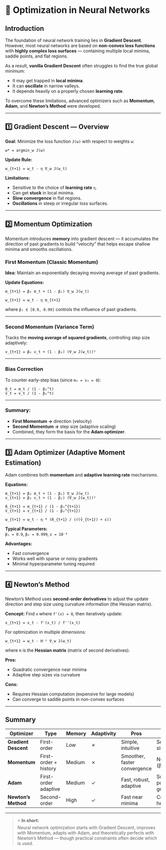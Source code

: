 # 🚀 Optimization in Neural Networks

## Introduction
The foundation of neural network training lies in **Gradient Descent**.  
However, most neural networks are based on **non-convex loss functions** with **highly complex loss surfaces** — containing multiple local minima, saddle points, and flat regions.  

As a result, **vanilla Gradient Descent** often struggles to find the true global minimum:
- It may get trapped in **local minima**.  
- It can **oscillate** in narrow valleys.  
- It depends heavily on a properly chosen **learning rate**.  

To overcome these limitations, advanced optimizers such as **Momentum**, **Adam**, and **Newton’s Method** were developed.

---

## 1️⃣ Gradient Descent — Overview

**Goal:** Minimize the loss function `J(w)` with respect to weights `w`:

`w* = argmin_w J(w)`

**Update Rule:**

`w_{t+1} = w_t - η ∇_w J(w_t)`

**Limitations:**
- Sensitive to the choice of **learning rate** `η`.  
- Can get **stuck** in local minima.  
- **Slow convergence** in flat regions.  
- **Oscillations** in steep or irregular loss surfaces.

---

## 2️⃣ Momentum Optimization

Momentum introduces **memory** into gradient descent — it accumulates the direction of past gradients to build “velocity” that helps escape shallow minima and smooths oscillations.

### First Momentum (Classic Momentum)
**Idea:** Maintain an exponentially decaying moving average of past gradients.

**Update Equations:**

`m_{t+1} = β₁ m_t + (1 - β₁) ∇_w J(w_t)`

`w_{t+1} = w_t - η m_{t+1}`

where `β₁ ∈ [0.9, 0.99]` controls the influence of past gradients.

---

### Second Momentum (Variance Term)
Tracks the **moving average of squared gradients**, controlling step size adaptively:

`v_{t+1} = β₂ v_t + (1 - β₂) (∇_w J(w_t))²`

---

### Bias Correction
To counter early-step bias (since `m₀ = v₀ = 0`):

`m̂_t = m_t / (1 - β₁^t)`  
`v̂_t = v_t / (1 - β₂^t)`

---

### Summary:
- **First Momentum →** direction (velocity)  
- **Second Momentum →** step size (adaptive scaling)  
- Combined, they form the basis for the **Adam optimizer**.

---

## 3️⃣ Adam Optimizer (Adaptive Moment Estimation)

Adam combines both **momentum** and **adaptive learning rate** mechanisms.

**Equations:**

`m_{t+1} = β₁ m_t + (1 - β₁) ∇_w J(w_t)`  
`v_{t+1} = β₂ v_t + (1 - β₂) (∇_w J(w_t))²`

`m̂_{t+1} = m_{t+1} / (1 - β₁^{t+1})`  
`v̂_{t+1} = v_{t+1} / (1 - β₂^{t+1})`

`w_{t+1} = w_t - η * (m̂_{t+1} / (√(v̂_{t+1}) + ε))`

**Typical Parameters:**  
`β₁ = 0.9`, `β₂ = 0.999`, `ε = 10⁻⁸`

**Advantages:**
- Fast convergence  
- Works well with sparse or noisy gradients  
- Minimal hyperparameter tuning required  

---

## 4️⃣ Newton’s Method

Newton’s Method uses **second-order derivatives** to adjust the update direction and step size using curvature information (the Hessian matrix).

**Concept:**
Find `x` where `f'(x) = 0`, then iteratively update:

`x_{t+1} = x_t - f'(x_t) / f''(x_t)`

For optimization in multiple dimensions:

`w_{t+1} = w_t - H⁻¹ ∇_w J(w_t)`

where `H` is the **Hessian matrix** (matrix of second derivatives).

**Pros:**
- Quadratic convergence near minima  
- Adaptive step sizes via curvature  

**Cons:**
- Requires Hessian computation (expensive for large models)  
- Can converge to saddle points in non-convex surfaces  

---

## Summary

| Optimizer | Type | Memory | Adaptivity | Pros | Cons |
|------------|------|---------|-------------|------|------|
| **Gradient Descent** | First-order | Low | ✗ | Simple, intuitive | Sensitive to LR, slow |
| **Momentum** | First-order + history | Medium | ✗ | Smoother, faster convergence | Needs tuning (β₁) |
| **Adam** | First-order adaptive | Medium | ✓ | Fast, robust, adaptive | Sometimes poorer generalization |
| **Newton’s Method** | Second-order | High | ✓ | Fast near minima | Computationally heavy |

---

> ⚡ **In short:**  
> Neural network optimization starts with Gradient Descent, improves with Momentum, adapts with Adam, and theoretically perfects with Newton’s Method — though practical constraints often decide which is used.
